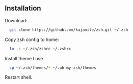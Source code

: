 Installation
------------

  Download:

  ```zsh
    git clone https://github.com/kajamite/zsh.git ~/.zsh
  ```

  Copy zsh config to home:

  ```zsh
    ln -s ~/.zsh/zshrc ~/.zshrc   
  ```

  Install theme I use
  ```zsh
    cp ~/.zsh/themes/* ~/.oh-my-zsh/themes                        
  ```

  Restart shell.
